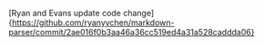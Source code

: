 [Ryan and Evans update code change]{https://github.com/ryanyychen/markdown-parser/commit/2ae016f0b3aa46a36cc519ed4a31a528caddda06}
